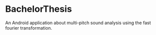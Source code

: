 # BachelorThesis
An Android application about multi-pitch sound analysis using the fast fourier transformation.
